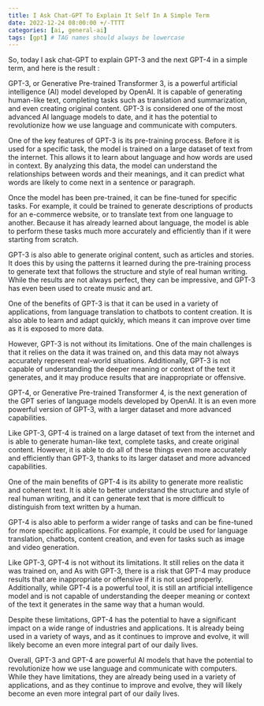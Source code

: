 ```yaml
---
title: I Ask Chat-GPT To Explain It Self In A Simple Term
date: 2022-12-24 08:00:00 +/-TTTT
categories: [ai, general-ai]
tags: [gpt] # TAG names should always be lowercase
---
```


So, today I ask chat-GPT to explain GPT-3 and the next GPT-4 in a simple term, and here is the result :

GPT-3, or Generative Pre-trained Transformer 3, is a powerful artificial intelligence (AI) model developed by OpenAI. It is capable of generating human-like text, completing tasks such as translation and summarization, and even creating original content. GPT-3 is considered one of the most advanced AI language models to date, and it has the potential to revolutionize how we use language and communicate with computers.

One of the key features of GPT-3 is its pre-training process. Before it is used for a specific task, the model is trained on a large dataset of text from the internet. This allows it to learn about language and how words are used in context. By analyzing this data, the model can understand the relationships between words and their meanings, and it can predict what words are likely to come next in a sentence or paragraph.

Once the model has been pre-trained, it can be fine-tuned for specific tasks. For example, it could be trained to generate descriptions of products for an e-commerce website, or to translate text from one language to another. Because it has already learned about language, the model is able to perform these tasks much more accurately and efficiently than if it were starting from scratch.

GPT-3 is also able to generate original content, such as articles and stories. It does this by using the patterns it learned during the pre-training process to generate text that follows the structure and style of real human writing. While the results are not always perfect, they can be impressive, and GPT-3 has even been used to create music and art.

One of the benefits of GPT-3 is that it can be used in a variety of applications, from language translation to chatbots to content creation. It is also able to learn and adapt quickly, which means it can improve over time as it is exposed to more data.

However, GPT-3 is not without its limitations. One of the main challenges is that it relies on the data it was trained on, and this data may not always accurately represent real-world situations. Additionally, GPT-3 is not capable of understanding the deeper meaning or context of the text it generates, and it may produce results that are inappropriate or offensive.

GPT-4, or Generative Pre-trained Transformer 4, is the next generation of the GPT series of language models developed by OpenAI. It is an even more powerful version of GPT-3, with a larger dataset and more advanced capabilities.

Like GPT-3, GPT-4 is trained on a large dataset of text from the internet and is able to generate human-like text, complete tasks, and create original content. However, it is able to do all of these things even more accurately and efficiently than GPT-3, thanks to its larger dataset and more advanced capabilities.

One of the main benefits of GPT-4 is its ability to generate more realistic and coherent text. It is able to better understand the structure and style of real human writing, and it can generate text that is more difficult to distinguish from text written by a human.

GPT-4 is also able to perform a wider range of tasks and can be fine-tuned for more specific applications. For example, it could be used for language translation, chatbots, content creation, and even for tasks such as image and video generation.

Like GPT-3, GPT-4 is not without its limitations. It still relies on the data it was trained on, and As with GPT-3, there is a risk that GPT-4 may produce results that are inappropriate or offensive if it is not used properly. Additionally, while GPT-4 is a powerful tool, it is still an artificial intelligence model and is not capable of understanding the deeper meaning or context of the text it generates in the same way that a human would.

Despite these limitations, GPT-4 has the potential to have a significant impact on a wide range of industries and applications. It is already being used in a variety of ways, and as it continues to improve and evolve, it will likely become an even more integral part of our daily lives.

Overall, GPT-3 and GPT-4 are powerful AI models that have the potential to revolutionize how we use language and communicate with computers. While they have limitations, they are already being used in a variety of applications, and as they continue to improve and evolve, they will likely become an even more integral part of our daily lives.

